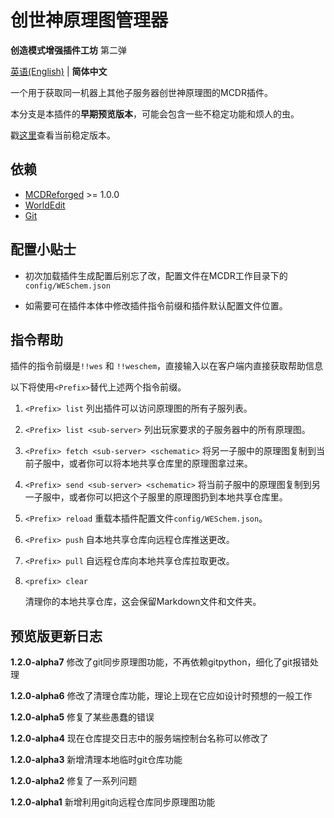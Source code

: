 # 创世神原理图管理器

**创造模式增强插件工坊** 第二弹

 [英语(English)](https://github.com/ra1ny-yuki/weschem/tree/git_test) | **简体中文**

 一个用于获取同一机器上其他子服务器创世神原理图的MCDR插件。

 本分支是本插件的**早期预览版本**，可能会包含一些不稳定功能和烦人的虫。

 戳[这里](https://github.com/Lazy-Bing-Server/weschem)查看当前稳定版本。

## 依赖
- [MCDReforged](https://github.com/Fallen-Breath/MCDReforged/) >= 1.0.0
- [WorldEdit](https://www.curseforge.com/minecraft/mc-mods/worldedit)
- [Git](https://git-scm.com/)

## 配置小贴士
- 初次加载插件生成配置后别忘了改，配置文件在MCDR工作目录下的`config/WESchem.json`

- 如需要可在插件本体中修改插件指令前缀和插件默认配置文件位置。

## 指令帮助
插件的指令前缀是`!!wes` 和 `!!weschem`，直接输入以在客户端内直接获取帮助信息

以下将使用`<Prefix>`替代上述两个指令前缀。

1. `<Prefix> list` 
列出插件可以访问原理图的所有子服列表。

2. `<Prefix> list <sub-server>`
列出玩家要求的子服务器中的所有原理图。

3. `<Prefix> fetch <sub-server> <schematic>`
将另一子服中的原理图复制到当前子服中，或者你可以将本地共享仓库里的原理图拿过来。

4. `<Prefix> send <sub-server> <schematic>`
将当前子服中的原理图复制到另一子服中，或者你可以把这个子服里的原理图扔到本地共享仓库里。

5. `<Prefix> reload`
    重载本插件配置文件`config/WESchem.json`。

6. `<Prefix> push`
    自本地共享仓库向远程仓库推送更改。

7. `<Prefix> pull`
   自远程仓库向本地共享仓库拉取更改。

8. `<prefix> clear`

   清理你的本地共享仓库，这会保留Markdown文件和文件夹。
   
## 预览版更新日志

**1.2.0-alpha7** 修改了git同步原理图功能，不再依赖gitpython，细化了git报错处理

**1.2.0-alpha6** 修改了清理仓库功能，理论上现在它应如设计时预想的一般工作

**1.2.0-alpha5** 修复了某些愚蠢的错误

**1.2.0-alpha4** 现在仓库提交日志中的服务端控制台名称可以修改了

**1.2.0-alpha3** 新增清理本地临时git仓库功能

**1.2.0-alpha2** 修复了一系列问题

**1.2.0-alpha1** 新增利用git向远程仓库同步原理图功能
